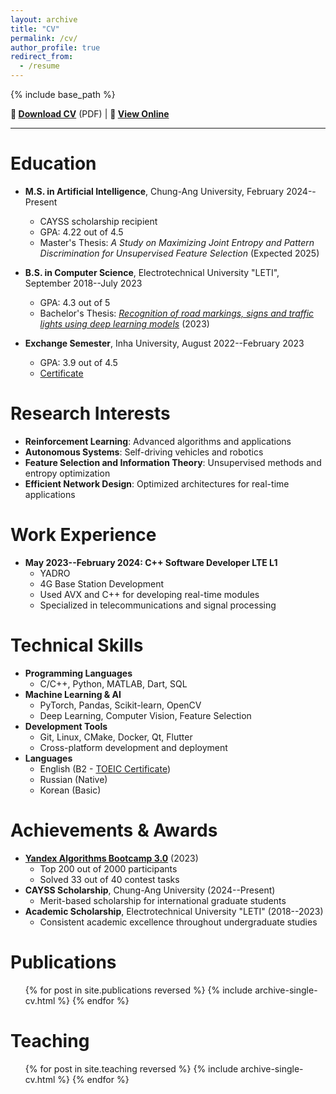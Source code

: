 ```yaml
---
layout: archive
title: "CV"
permalink: /cv/
author_profile: true
redirect_from:
  - /resume
---
```


{% include base_path %}

**📄 [Download CV](/files/autoCV.pdf)** (PDF) | **🎯 [View Online](#education)**

---

Education
======
* **M.S. in Artificial Intelligence**, Chung-Ang University, February 2024--Present
  * CAYSS scholarship recipient
  * GPA: 4.22 out of 4.5
  * Master's Thesis: *A Study on Maximizing Joint Entropy and Pattern Discrimination for Unsupervised Feature Selection* (Expected 2025)

* **B.S. in Computer Science**, Electrotechnical University "LETI", September 2018--July 2023
  * GPA: 4.3 out of 5
  * Bachelor's Thesis: [*Recognition of road markings, signs and traffic lights using deep learning models*](https://github.com/KhrTim/Traffic-Signs-Recognition-Thesis) (2023)

* **Exchange Semester**, Inha University, August 2022--February 2023
  * GPA: 3.9 out of 4.5
  * [Certificate](https://github.com/KhrTim/Certificates/blob/main/KHAIRULOV%20TIMUR-1.pdf)

Research Interests
======
* **Reinforcement Learning**: Advanced algorithms and applications
* **Autonomous Systems**: Self-driving vehicles and robotics
* **Feature Selection and Information Theory**: Unsupervised methods and entropy optimization
* **Efficient Network Design**: Optimized architectures for real-time applications

Work Experience
======
* **May 2023--February 2024: C++ Software Developer LTE L1**
  * YADRO
  * 4G Base Station Development
  * Used AVX and C++ for developing real-time modules
  * Specialized in telecommunications and signal processing

Technical Skills
======
* **Programming Languages**
  * C/C++, Python, MATLAB, Dart, SQL
* **Machine Learning & AI**
  * PyTorch, Pandas, Scikit-learn, OpenCV
  * Deep Learning, Computer Vision, Feature Selection
* **Development Tools**
  * Git, Linux, CMake, Docker, Qt, Flutter
  * Cross-platform development and deployment
* **Languages**
  * English (B2 - [TOEIC Certificate](https://github.com/KhrTim/Certificates/blob/main/TOEIC_Score.JPG))
  * Russian (Native)
  * Korean (Basic)

Achievements & Awards
======
* **[Yandex Algorithms Bootcamp 3.0](https://github.com/KhrTim/Certificates/blob/main/yandex-certificate.pdf)** (2023)
  * Top 200 out of 2000 participants
  * Solved 33 out of 40 contest tasks
* **CAYSS Scholarship**, Chung-Ang University (2024--Present)
  * Merit-based scholarship for international graduate students
* **Academic Scholarship**, Electrotechnical University "LETI" (2018--2023)
  * Consistent academic excellence throughout undergraduate studies

Publications
======
  <ul>{% for post in site.publications reversed %}
    {% include archive-single-cv.html %}
  {% endfor %}</ul>
  
Teaching
======
  <ul>{% for post in site.teaching reversed %}
    {% include archive-single-cv.html %}
  {% endfor %}</ul>
